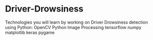 # Driver-Drowsiness
Technologies you will learn by working on Driver Drowsiness detection using Python:
OpenCV
Python
Image Processing
tensorflow
numpy
matplotlib
keras
pygame

